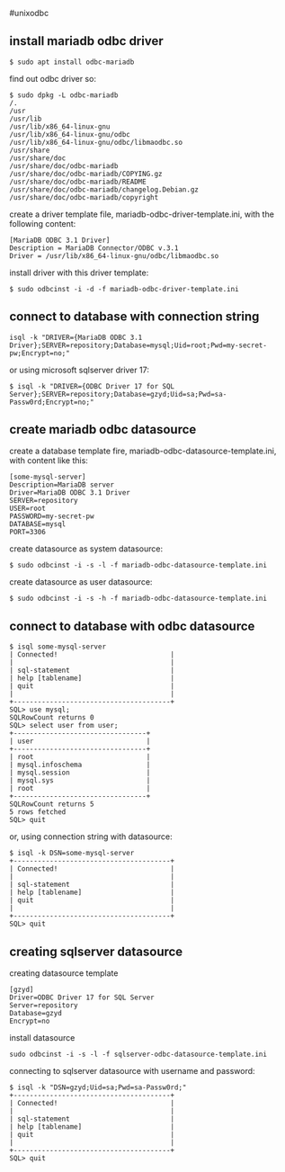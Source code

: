 #unixodbc

## install mariadb odbc driver

```
$ sudo apt install odbc-mariadb
```

find out odbc driver so:

```
$ sudo dpkg -L odbc-mariadb
/.
/usr
/usr/lib
/usr/lib/x86_64-linux-gnu
/usr/lib/x86_64-linux-gnu/odbc
/usr/lib/x86_64-linux-gnu/odbc/libmaodbc.so
/usr/share
/usr/share/doc
/usr/share/doc/odbc-mariadb
/usr/share/doc/odbc-mariadb/COPYING.gz
/usr/share/doc/odbc-mariadb/README
/usr/share/doc/odbc-mariadb/changelog.Debian.gz
/usr/share/doc/odbc-mariadb/copyright
```

create a driver template file, mariadb-odbc-driver-template.ini, 
with the following content:

```
[MariaDB ODBC 3.1 Driver]
Description = MariaDB Connector/ODBC v.3.1
Driver = /usr/lib/x86_64-linux-gnu/odbc/libmaodbc.so
```

install driver with this driver template:

```
$ sudo odbcinst -i -d -f mariadb-odbc-driver-template.ini
```

## connect to database with connection string

```
isql -k "DRIVER={MariaDB ODBC 3.1 Driver};SERVER=repository;Database=mysql;Uid=root;Pwd=my-secret-pw;Encrypt=no;"
```
or using microsoft sqlserver driver 17:
```
$ isql -k "DRIVER={ODBC Driver 17 for SQL Server};SERVER=repository;Database=gzyd;Uid=sa;Pwd=sa-Passw0rd;Encrypt=no;"
```

## create mariadb odbc datasource

create a database template fire, mariadb-odbc-datasource-template.ini,
with content like this:

```
[some-mysql-server]
Description=MariaDB server
Driver=MariaDB ODBC 3.1 Driver
SERVER=repository
USER=root
PASSWORD=my-secret-pw
DATABASE=mysql
PORT=3306
```

create datasource as system datasource:
```
$ sudo odbcinst -i -s -l -f mariadb-odbc-datasource-template.ini
```

create datasource as user datasource:
```
$ sudo odbcinst -i -s -h -f mariadb-odbc-datasource-template.ini
```

## connect to database with odbc datasource

```
$ isql some-mysql-server
| Connected!                            |
|                                       |
| sql-statement                         |
| help [tablename]                      |
| quit                                  |
|                                       |
+---------------------------------------+
SQL> use mysql;
SQLRowCount returns 0
SQL> select user from user;
+---------------------------------+
| user                            |
+---------------------------------+
| root                            |
| mysql.infoschema                |
| mysql.session                   |
| mysql.sys                       |
| root                            |
+---------------------------------+
SQLRowCount returns 5
5 rows fetched
SQL> quit
```
or, using connection string with datasource:

```
$ isql -k DSN=some-mysql-server
+---------------------------------------+
| Connected!                            |
|                                       |
| sql-statement                         |
| help [tablename]                      |
| quit                                  |
|                                       |
+---------------------------------------+
SQL> quit
```

## creating sqlserver datasource
creating datasource template
```
[gzyd]
Driver=ODBC Driver 17 for SQL Server
Server=repository
Database=gzyd
Encrypt=no
```
install datasource
```
sudo odbcinst -i -s -l -f sqlserver-odbc-datasource-template.ini
```
connecting to sqlserver datasource with username and password:

```
$ isql -k "DSN=gzyd;Uid=sa;Pwd=sa-Passw0rd;"
+---------------------------------------+
| Connected!                            |
|                                       |
| sql-statement                         |
| help [tablename]                      |
| quit                                  |
|                                       |
+---------------------------------------+
SQL> quit
```


